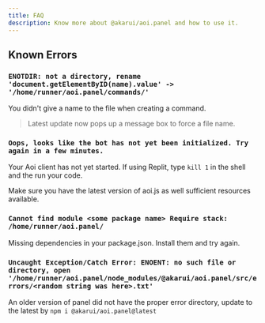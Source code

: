 ```yaml
---
title: FAQ
description: Know more about @akarui/aoi.panel and how to use it.
---
```


## Known Errors

### `ENOTDIR: not a directory, rename 'document.getElementByID(name).value' -> '/home/runner/aoi.panel/commands/'`

You didn't give a name to the file when creating a command.
> Latest update now pops up a message box to force a file name.

### `Oops, looks like the bot has not yet been initialized. Try again in a few minutes.`

Your Aoi client has not yet started. 
If using Replit, type `kill 1` in the shell and the run your code.

Make sure you have the latest version of aoi.js as well sufficient resources available. 

### `Cannot find module <some package name> Require stack: /home/runner/aoi.panel/`

Missing dependencies in your package.json. Install them and try again.

### `Uncaught Exception/Catch Error: ENOENT: no such file or directory, open '/home/runner/aoi.panel/node_modules/@akarui/aoi.panel/src/errors/<random string was here>.txt'`

An older version of panel did not have the proper error directory, update to the latest by `npm i @akarui/aoi.panel@latest`
